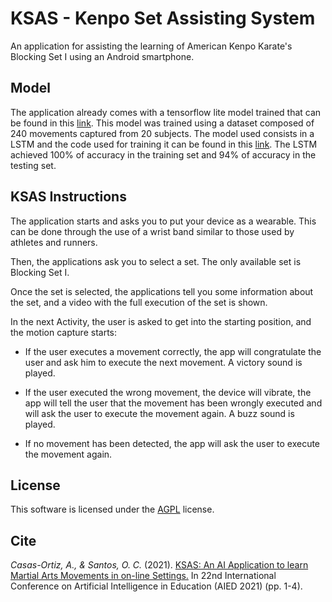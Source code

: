 # KSAS - Kenpo Set Assisting System

An application for assisting the learning of American Kenpo Karate's Blocking Set I using an Android smartphone.

## Model

The application already comes with a tensorflow lite model trained that can be found in this [link](https://github.com/AlbertoCasasOrtiz/KSAS/blob/master/app/src/main/assets/model.tflite). This model was trained using a dataset composed of 240 movements captured from 20 subjects. The model used consists in a LSTM and the code used for training it can be found in this [link](https://github.com/AlbertoCasasOrtiz/Martial-Arts-Movements-Classifier). The LSTM achieved 100% of accuracy in the training set and 94% of accuracy in the testing set.

## KSAS Instructions

The application starts and asks you to put your device as a wearable. This can be done through the use of a wrist band similar to those used by athletes and runners.

Then, the applications ask you to select a set. The only available set is Blocking Set I.

Once the set is selected, the applications tell you some information about the set, and a video with the full execution of the set is shown.

In the next Activity, the user is asked to get into the starting position, and the motion capture starts:

* If the user executes a movement correctly, the app will congratulate the user and ask him to execute the next movement. A victory sound is played.

* If the user executed the wrong movement, the device will vibrate, the app will tell the user that the movement has been wrongly executed and will ask the user to execute the movement again. A buzz sound is played.

* If no movement has been detected, the app will ask the user to execute the movement again.

## License
This software is licensed under the [AGPL](https://choosealicense.com/licenses/agpl-3.0/) license.

## Cite
*Casas-Ortiz, A., & Santos, O. C.* (2021). [KSAS: An AI Application to learn Martial Arts Movements in on-line Settings.](https://aied2021.science.uu.nl/wp-content/uploads/2021/05/KSAS-An-AI-Application-to-learn-Martial-Arts-Movements-in-on-line-Settings.pdf) In 22nd International Conference on Artificial Intelligence in Education (AIED 2021) (pp. 1-4).
